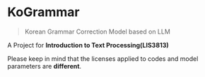 # KoGrammar
> Korean Grammar Correction Model based on LLM

A Project for **Introduction to Text Processing(LIS3813)**

Please keep in mind that the licenses applied to codes and model parameters are **different**.

